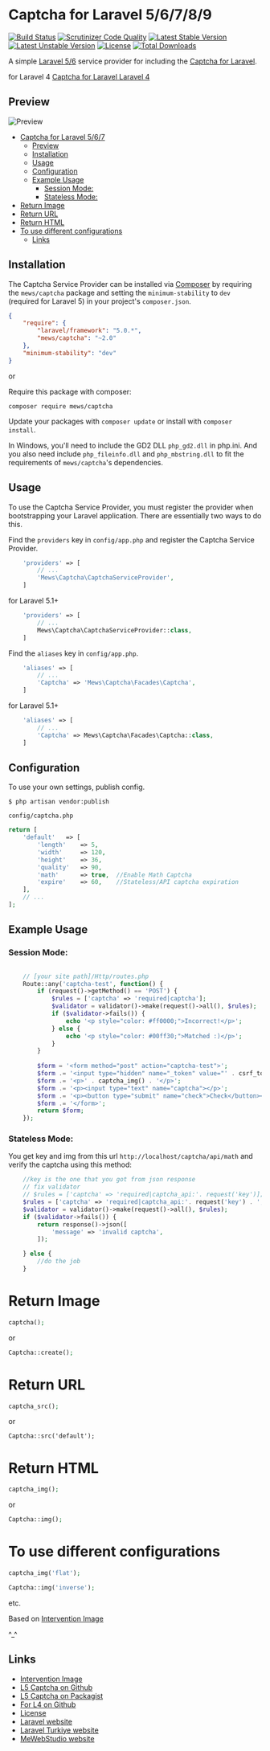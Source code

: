 # Captcha for Laravel 5/6/7/8/9

[![Build Status](https://travis-ci.org/mewebstudio/captcha.svg?branch=master)](https://travis-ci.org/mewebstudio/captcha) [![Scrutinizer Code Quality](https://scrutinizer-ci.com/g/mewebstudio/captcha/badges/quality-score.png?b=master)](https://scrutinizer-ci.com/g/mewebstudio/captcha/?branch=master)
[![Latest Stable Version](https://poser.pugx.org/mews/captcha/v/stable.svg)](https://packagist.org/packages/mews/captcha)
[![Latest Unstable Version](https://poser.pugx.org/mews/captcha/v/unstable.svg)](https://packagist.org/packages/mews/captcha)
[![License](https://poser.pugx.org/mews/captcha/license.svg)](https://packagist.org/packages/mews/captcha)
[![Total Downloads](https://poser.pugx.org/mews/captcha/downloads.svg)](https://packagist.org/packages/mews/captcha)

A simple [Laravel 5/6](http://www.laravel.com/) service provider for including the [Captcha for Laravel](https://github.com/mewebstudio/captcha).

for Laravel 4 [Captcha for Laravel Laravel 4](https://github.com/mewebstudio/captcha/tree/master-l4)

## Preview
![Preview](https://image.ibb.co/kZxMLm/image.png)

- [Captcha for Laravel 5/6/7](#captcha-for-laravel-5-6-7)
  * [Preview](#preview)
  * [Installation](#installation)
  * [Usage](#usage)
  * [Configuration](#configuration)
  * [Example Usage](#example-usage)
    + [Session Mode:](#session-mode-)
    + [Stateless Mode:](#stateless-mode-)
- [Return Image](#return-image)
- [Return URL](#return-url)
- [Return HTML](#return-html)
- [To use different configurations](#to-use-different-configurations)
  * [Links](#links)
  
## Installation

The Captcha Service Provider can be installed via [Composer](http://getcomposer.org) by requiring the
`mews/captcha` package and setting the `minimum-stability` to `dev` (required for Laravel 5) in your
project's `composer.json`.

```json
{
    "require": {
        "laravel/framework": "5.0.*",
        "mews/captcha": "~2.0"
    },
    "minimum-stability": "dev"
}
```

or

Require this package with composer:
```
composer require mews/captcha
```

Update your packages with ```composer update``` or install with ```composer install```.

In Windows, you'll need to include the GD2 DLL `php_gd2.dll` in php.ini. And you also need include `php_fileinfo.dll` and `php_mbstring.dll` to fit the requirements of `mews/captcha`'s dependencies.




## Usage

To use the Captcha Service Provider, you must register the provider when bootstrapping your Laravel application. There are
essentially two ways to do this.

Find the `providers` key in `config/app.php` and register the Captcha Service Provider.

```php
    'providers' => [
        // ...
        'Mews\Captcha\CaptchaServiceProvider',
    ]
```
for Laravel 5.1+
```php
    'providers' => [
        // ...
        Mews\Captcha\CaptchaServiceProvider::class,
    ]
```

Find the `aliases` key in `config/app.php`.

```php
    'aliases' => [
        // ...
        'Captcha' => 'Mews\Captcha\Facades\Captcha',
    ]
```
for Laravel 5.1+
```php
    'aliases' => [
        // ...
        'Captcha' => Mews\Captcha\Facades\Captcha::class,
    ]
```

## Configuration

To use your own settings, publish config.

```$ php artisan vendor:publish```

`config/captcha.php`

```php
return [
    'default'   => [
        'length'    => 5,
        'width'     => 120,
        'height'    => 36,
        'quality'   => 90,
        'math'      => true,  //Enable Math Captcha
        'expire'    => 60,    //Stateless/API captcha expiration
    ],
    // ...
];
```

## Example Usage
### Session Mode:
```php

    // [your site path]/Http/routes.php
    Route::any('captcha-test', function() {
        if (request()->getMethod() == 'POST') {
            $rules = ['captcha' => 'required|captcha'];
            $validator = validator()->make(request()->all(), $rules);
            if ($validator->fails()) {
                echo '<p style="color: #ff0000;">Incorrect!</p>';
            } else {
                echo '<p style="color: #00ff30;">Matched :)</p>';
            }
        }
    
        $form = '<form method="post" action="captcha-test">';
        $form .= '<input type="hidden" name="_token" value="' . csrf_token() . '">';
        $form .= '<p>' . captcha_img() . '</p>';
        $form .= '<p><input type="text" name="captcha"></p>';
        $form .= '<p><button type="submit" name="check">Check</button></p>';
        $form .= '</form>';
        return $form;
    });
```
### Stateless Mode:
You get key and img from this url
`http://localhost/captcha/api/math`
and verify the captcha using this method:
```php
    //key is the one that you got from json response
    // fix validator
    // $rules = ['captcha' => 'required|captcha_api:'. request('key')];
    $rules = ['captcha' => 'required|captcha_api:'. request('key') . ',math'];
    $validator = validator()->make(request()->all(), $rules);
    if ($validator->fails()) {
        return response()->json([
            'message' => 'invalid captcha',
        ]);

    } else {
        //do the job
    }
```

# Return Image
```php
captcha();
```
or
```php
Captcha::create();
```


# Return URL
```php
captcha_src();
```
or
```
Captcha::src('default');
```

# Return HTML
```php
captcha_img();
```
or
```php
Captcha::img();
```

# To use different configurations
```php
captcha_img('flat');

Captcha::img('inverse');
```
etc.

Based on [Intervention Image](https://github.com/Intervention/image)

^_^

## Links
* [Intervention Image](https://github.com/Intervention/image)
* [L5 Captcha on Github](https://github.com/mewebstudio/captcha)
* [L5 Captcha on Packagist](https://packagist.org/packages/mews/captcha)
* [For L4 on Github](https://github.com/mewebstudio/captcha/tree/master-l4)
* [License](http://www.opensource.org/licenses/mit-license.php)
* [Laravel website](http://laravel.com)
* [Laravel Turkiye website](http://www.laravel.gen.tr)
* [MeWebStudio website](http://www.mewebstudio.com)
